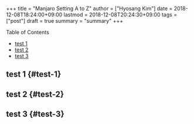 +++
title = "Manjaro Setting A to Z"
author = ["Hyosang Kim"]
date = 2018-12-08T18:24:00+09:00
lastmod = 2018-12-08T20:24:30+09:00
tags = ["post"]
draft = true
summary = "summary"
+++

<div class="ox-hugo-toc toc">
<div></div>

<div class="heading">Table of Contents</div>

- [test 1](#test-1)
- [test 2](#test-2)
- [test 3](#test-3)

</div>
<!--endtoc-->


## test 1 {#test-1}


## test 2 {#test-2}


## test 3 {#test-3}
